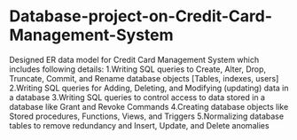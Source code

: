 # Database-project-on-Credit-Card-Management-System
Designed ER data model for Credit Card Management System which includes following details:
1.Writing SQL queries to Create, Alter, Drop, Truncate, Commit, and Rename database objects [Tables, indexes, users]
2.Writing SQL queries for Adding, Deleting, and Modifying (updating) data in a database
3.Writing SQL queries to control access to data stored in a database like Grant and Revoke Commands
4.Creating database objects like Stored procedures, Functions, Views, and Triggers
5.Normalizing database tables to remove redundancy and Insert, Update, and Delete anomalies

